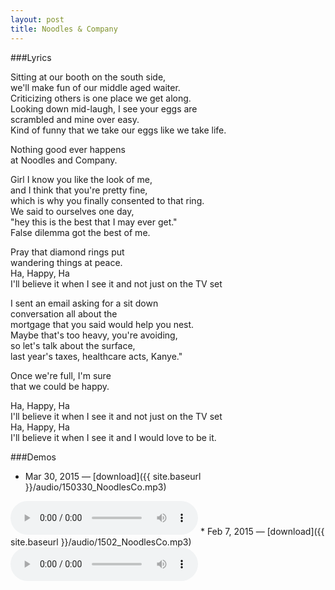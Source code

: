 ```yaml
---
layout: post
title: Noodles & Company
---
```


###Lyrics

Sitting at our booth on the south side,  
we'll make fun of our middle aged waiter.  
Criticizing others is one place we get along.  
Looking down mid-laugh, I see your eggs are  
scrambled and mine over easy.  
Kind of funny that we take our eggs like we take life.  

Nothing good ever happens  
at Noodles and Company.

Girl I know you like the look of me,  
and I think that you're pretty fine,  
which is why you finally consented to that ring.  
We said to ourselves one day,  
"hey this is the best that I may ever get."  
False dilemma got the best of me.  

Pray that diamond rings put  
wandering things at peace.  
Ha, Happy, Ha  
I'll believe it when I see it and not just on the TV set  

I sent an email asking for a sit down  
conversation all about the  
mortgage that you said would help you nest.  
Maybe that's too heavy, you're avoiding,  
so let's talk about the surface,  
last year's taxes, healthcare acts, Kanye."  

Once we're full, I'm sure  
that we could be happy.  

Ha, Happy, Ha  
I'll believe it when I see it and not just on the TV set  
Ha, Happy, Ha  
I'll believe it when I see it and I would love to be it.  

###Demos
* Mar 30, 2015 — [download]({{ site.baseurl }}/audio/150330_NoodlesCo.mp3)  
<audio controls>
	<source src="{{ site.baseurl }}/audio/150330_NoodlesCo.mp3" type="audio/mpeg">
</audio>
* Feb 7, 2015 — [download]({{ site.baseurl }}/audio/1502_NoodlesCo.mp3)  
<audio controls>
	<source src="{{ site.baseurl }}/audio/1502_NoodlesCo.mp3" type="audio/mpeg">
</audio>